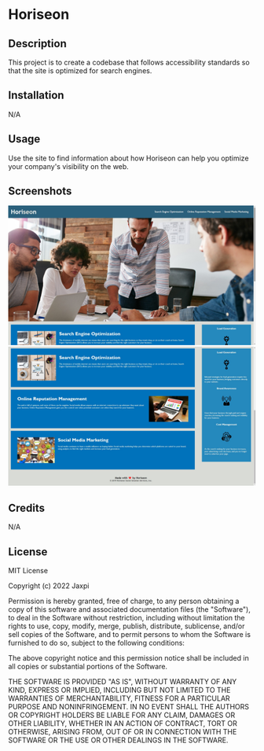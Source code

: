 # Horiseon

## Description

This project is to create a codebase that follows accessibility standards so that the site is optimized for search engines.

## Installation

N/A

## Usage

Use the site to find information about how Horiseon can help you optimize your company's visibility on the web. 

## Screenshots

<img src="assets/images/Screenshot1.jpg"/>
<img src="assets/images/Screenshot2.jpg"/>

## Credits

N/A

## License

MIT License

Copyright (c) 2022 Jaxpi

Permission is hereby granted, free of charge, to any person obtaining a copy
of this software and associated documentation files (the "Software"), to deal
in the Software without restriction, including without limitation the rights
to use, copy, modify, merge, publish, distribute, sublicense, and/or sell
copies of the Software, and to permit persons to whom the Software is
furnished to do so, subject to the following conditions:

The above copyright notice and this permission notice shall be included in all
copies or substantial portions of the Software.

THE SOFTWARE IS PROVIDED "AS IS", WITHOUT WARRANTY OF ANY KIND, EXPRESS OR
IMPLIED, INCLUDING BUT NOT LIMITED TO THE WARRANTIES OF MERCHANTABILITY,
FITNESS FOR A PARTICULAR PURPOSE AND NONINFRINGEMENT. IN NO EVENT SHALL THE
AUTHORS OR COPYRIGHT HOLDERS BE LIABLE FOR ANY CLAIM, DAMAGES OR OTHER
LIABILITY, WHETHER IN AN ACTION OF CONTRACT, TORT OR OTHERWISE, ARISING FROM,
OUT OF OR IN CONNECTION WITH THE SOFTWARE OR THE USE OR OTHER DEALINGS IN THE
SOFTWARE.

